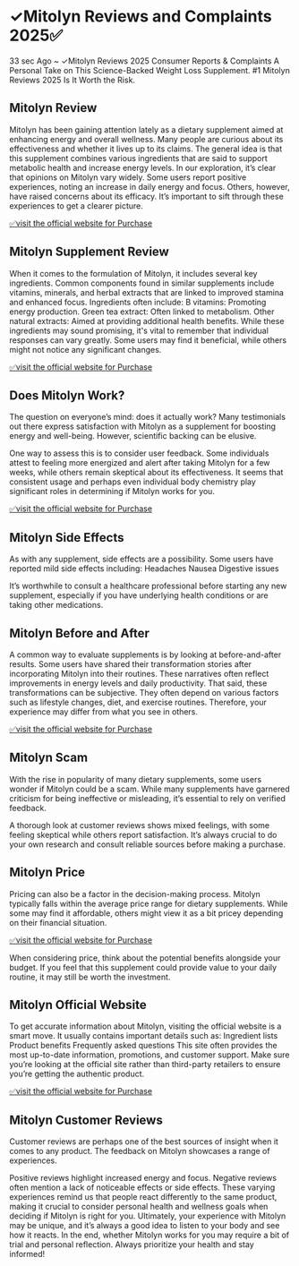 # ✓Mitolyn Reviews and Complaints 2025✅

33 sec Ago ~ ✓Mitolyn Reviews 2025 Consumer Reports & Complaints A Personal Take on This Science-Backed Weight Loss Supplement. #1 Mitolyn Reviews 2025 Is It Worth the Risk.

## Mitolyn Review

Mitolyn has been gaining attention lately as a dietary supplement aimed at enhancing energy and overall wellness. Many people are curious about its effectiveness and whether it lives up to its claims. The general idea is that this supplement combines various ingredients that are said to support metabolic health and increase energy levels.
In our exploration, it’s clear that opinions on Mitolyn vary widely. Some users report positive experiences, noting an increase in daily energy and focus. Others, however, have raised concerns about its efficacy. It’s important to sift through these experiences to get a clearer picture.

[✅visit the official website for Purchase](https://bit.ly/3WjAB7x)

## Mitolyn Supplement Review

When it comes to the formulation of Mitolyn, it includes several key ingredients. Common components found in similar supplements include vitamins, minerals, and herbal extracts that are linked to improved stamina and enhanced focus.
Ingredients often include:
B vitamins: Promoting energy production.
Green tea extract: Often linked to metabolism.
Other natural extracts: Aimed at providing additional health benefits.
While these ingredients may sound promising, it's vital to remember that individual responses can vary greatly. Some users may find it beneficial, while others might not notice any significant changes.

[✅visit the official website for Purchase](https://bit.ly/3WjAB7x)

## Does Mitolyn Work?

The question on everyone’s mind: does it actually work? Many testimonials out there express satisfaction with Mitolyn as a supplement for boosting energy and well-being. However, scientific backing can be elusive.

One way to assess this is to consider user feedback. Some individuals attest to feeling more energized and alert after taking Mitolyn for a few weeks, while others remain skeptical about its effectiveness. It seems that consistent usage and perhaps even individual body chemistry play significant roles in determining if Mitolyn works for you.

[✅visit the official website for Purchase](https://bit.ly/3WjAB7x)

## Mitolyn Side Effects

As with any supplement, side effects are a possibility. Some users have reported mild side effects including:
Headaches
Nausea
Digestive issues

It’s worthwhile to consult a healthcare professional before starting any new supplement, especially if you have underlying health conditions or are taking other medications.

## Mitolyn Before and After

A common way to evaluate supplements is by looking at before-and-after results. Some users have shared their transformation stories after incorporating Mitolyn into their routines. These narratives often reflect improvements in energy levels and daily productivity.
That said, these transformations can be subjective. They often depend on various factors such as lifestyle changes, diet, and exercise routines. Therefore, your experience may differ from what you see in others.

[✅visit the official website for Purchase](https://bit.ly/3WjAB7x)

## Mitolyn Scam

With the rise in popularity of many dietary supplements, some users wonder if Mitolyn could be a scam. While many supplements have garnered criticism for being ineffective or misleading, it’s essential to rely on verified feedback.

A thorough look at customer reviews shows mixed feelings, with some feeling skeptical while others report satisfaction. It’s always crucial to do your own research and consult reliable sources before making a purchase.

## Mitolyn Price

Pricing can also be a factor in the decision-making process. Mitolyn typically falls within the average price range for dietary supplements. While some may find it affordable, others might view it as a bit pricey depending on their financial situation.

[✅visit the official website for Purchase](https://bit.ly/3WjAB7x)

When considering price, think about the potential benefits alongside your budget. If you feel that this supplement could provide value to your daily routine, it may still be worth the investment.

## Mitolyn Official Website

To get accurate information about Mitolyn, visiting the official website is a smart move. It usually contains important details such as:
Ingredient lists
Product benefits
Frequently asked questions
This site often provides the most up-to-date information, promotions, and customer support. Make sure you’re looking at the official site rather than third-party retailers to ensure you’re getting the authentic product.

[✅visit the official website for Purchase](https://bit.ly/3WjAB7x)

## Mitolyn Customer Reviews

Customer reviews are perhaps one of the best sources of insight when it comes to any product. The feedback on Mitolyn showcases a range of experiences.

Positive reviews highlight increased energy and focus.
Negative reviews often mention a lack of noticeable effects or side effects.
These varying experiences remind us that people react differently to the same product, making it crucial to consider personal health and wellness goals when deciding if Mitolyn is right for you.
Ultimately, your experience with Mitolyn may be unique, and it’s always a good idea to listen to your body and see how it reacts.
In the end, whether Mitolyn works for you may require a bit of trial and personal reflection. Always prioritize your health and stay informed!
